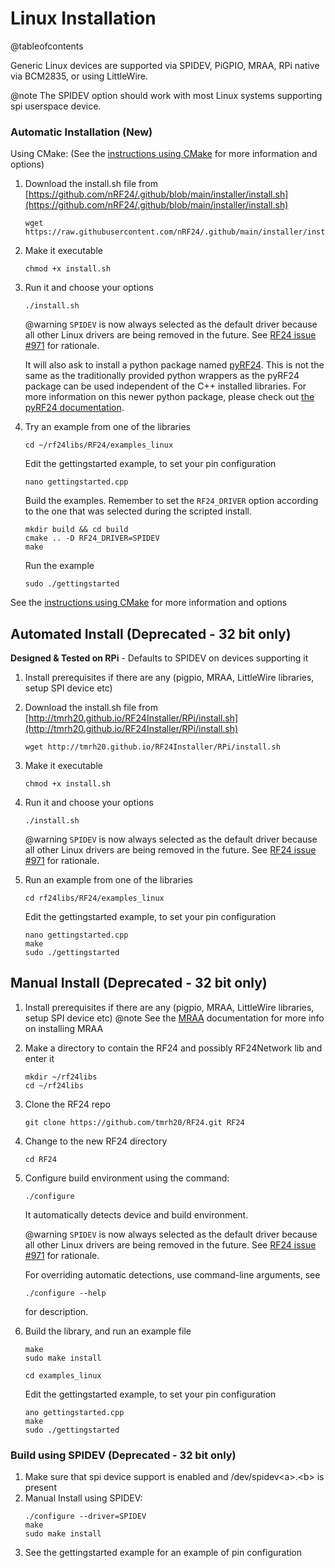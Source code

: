# Linux Installation

@tableofcontents

Generic Linux devices are supported via SPIDEV, PiGPIO, MRAA, RPi native via BCM2835, or using LittleWire.

@note The SPIDEV option should work with most Linux systems supporting spi userspace device.


### Automatic Installation (New)

Using CMake: (See the [instructions using CMake](using_cmake.md) for more information and options)

1. Download the install.sh file from [https://github.com/nRF24/.github/blob/main/installer/install.sh](https://github.com/nRF24/.github/blob/main/installer/install.sh)
   ```shell
   wget https://raw.githubusercontent.com/nRF24/.github/main/installer/install.sh
   ```
2. Make it executable
   ```shell
   chmod +x install.sh
   ```
3. Run it and choose your options
   ```shell
   ./install.sh
   ```

   @warning 
   `SPIDEV` is now always selected as the default driver because
   all other Linux drivers are being removed in the future.
   See [RF24 issue #971](https://github.com/nRF24/RF24/issues/971) for rationale.

   It will also ask to install a python package named [pyRF24](https://github.com/nRF24/pyRF24).
   This is not the same as the traditionally provided python wrappers as the pyRF24 package can be
   used independent of the C++ installed libraries. For more information on this newer python
   package, please check out [the pyRF24 documentation](https://nrf24.github.io/pyRF24/).
4. Try an example from one of the libraries
   ```shell
   cd ~/rf24libs/RF24/examples_linux
   ```

   Edit the gettingstarted example, to set your pin configuration
   ```shell
   nano gettingstarted.cpp
   ```

   Build the examples. Remember to set the `RF24_DRIVER` option according to the one that was
   selected during the scripted install.
   ```shell
   mkdir build && cd build
   cmake .. -D RF24_DRIVER=SPIDEV
   make
   ```

   Run the example
   ```shell
   sudo ./gettingstarted
   ```

See the [instructions using CMake](using_cmake.md) for more information and options

## Automated Install (Deprecated - 32 bit only)

**Designed & Tested on RPi** - Defaults to SPIDEV on devices supporting it

1. Install prerequisites if there are any (pigpio, MRAA, LittleWire libraries, setup SPI device etc)
2. Download the install.sh file from [http://tmrh20.github.io/RF24Installer/RPi/install.sh](http://tmrh20.github.io/RF24Installer/RPi/install.sh)
   ```shell
   wget http://tmrh20.github.io/RF24Installer/RPi/install.sh
   ```
3. Make it executable
   ```shell
   chmod +x install.sh
   ```
4. Run it and choose your options
   ```shell
   ./install.sh
   ```

   @warning 
   `SPIDEV` is now always selected as the default driver because
   all other Linux drivers are being removed in the future.
   See [RF24 issue #971](https://github.com/nRF24/RF24/issues/971) for rationale.

5. Run an example from one of the libraries
   ```shell
   cd rf24libs/RF24/examples_linux
   ```
   Edit the gettingstarted example, to set your pin configuration
   ```shell
   nano gettingstarted.cpp
   make
   sudo ./gettingstarted
   ```

## Manual Install (Deprecated - 32 bit only)

1. Install prerequisites if there are any (pigpio, MRAA, LittleWire libraries, setup SPI device etc)
   @note See the [MRAA](http://iotdk.intel.com/docs/master/mraa/index.html) documentation for more info on installing MRAA
2. Make a directory to contain the RF24 and possibly RF24Network lib and enter it
   ```shell
   mkdir ~/rf24libs
   cd ~/rf24libs
   ```
3. Clone the RF24 repo
   ```shell
   git clone https://github.com/tmrh20/RF24.git RF24
   ```
4. Change to the new RF24 directory
   ```shell
   cd RF24
   ```
5. Configure build environment using the command:
   ```shell
   ./configure
   ```
   It automatically detects device and build environment.

   @warning 
   `SPIDEV` is now always selected as the default driver because
   all other Linux drivers are being removed in the future.
   See [RF24 issue #971](https://github.com/nRF24/RF24/issues/971) for rationale.

   For overriding automatic detections, use command-line arguments, see
   ```shell
   ./configure --help
   ```
   for description.
6. Build the library, and run an example file
   ```shell
   make
   sudo make install
   ```
   ```shell
   cd examples_linux
   ```
   Edit the gettingstarted example, to set your pin configuration
   ```shell
   ano gettingstarted.cpp
   make
   sudo ./gettingstarted
   ```

### Build using SPIDEV (Deprecated - 32 bit only)

1. Make sure that spi device support is enabled and /dev/spidev\<a\>.\<b\> is present
2. Manual Install using SPIDEV:
   ```shell
   ./configure --driver=SPIDEV
   make
   sudo make install
   ```
3. See the gettingstarted example for an example of pin configuration
